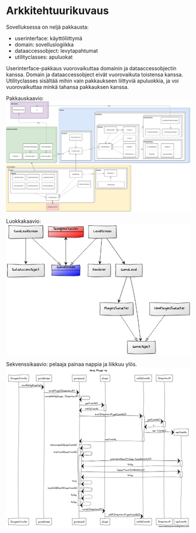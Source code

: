 # Arkkitehtuurikuvaus

Sovelluksessa on neljä pakkausta:
* userinterface: käyttöliittymä
* domain: sovelluslogiikka
* dataaccessobject: levytapahtumat
* utilityclasses: apuluokat

Userinterface-pakkaus vuorovaikuttaa domainin ja dataaccessobjectin kanssa. Domain ja dataaccessobject eivät vuorovaikuta toistensa kanssa. Utilityclasses sisältää mihin vain pakkaukseen liittyviä apuluokkia, ja voi vuorovaikuttaa minkä tahansa pakkauksen kanssa.

Pakkauskaavio:
![Pakkauskaavio](/dokumentaatio/pakkauskaavio.png)

Luokkakaavio:
![Luokkakaavio](/dokumentaatio/luokkakaavio.png)

Sekvenssikaavio: pelaaja painaa nappia ja liikkuu ylös.
![Sekvenssikaavio](/dokumentaatio/Move_Player_Up.png)
